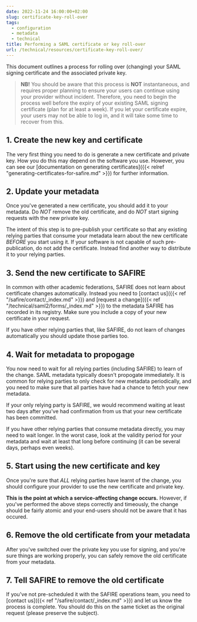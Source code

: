 ```yaml
---
date: 2022-11-24 16:00:00+02:00
slug: certificate-key-roll-over
tags:
  - configuration
  - metadata
  - technical
title: Performing a SAML certificate or key roll-over
url: /technical/resources/certificate-key-roll-over/
---
```


This document outlines a process for rolling over (changing) your SAML signing certificate and the associated private key.

> **NB!** You should be aware that this process is **NOT** instantaneous, and requires proper planning to ensure your users can continue using your provider without incident. Therefore, you need to begin the process well before the expiry of your existing SAML signing certificate (plan for at least a week). If you let your certificate expire, your users may not be able to log in, and it will take some time to recover from this.

## 1. Create the new key and certificate

The very first thing you need to do is generate a new certificate and private key. How you do this may depend on the software you use. However, you can see our [documentation on generating certificates]({{< relref "generating-certificates-for-safire.md" >}}) for further information.

## 2. Update your metadata

Once you've generated a new certificate, you should add it to your metadata. Do *NOT* remove the old certificate, and do *NOT* start signing requests with the new private key.

The intent of this step is to pre-publish your certificate so that any existing relying parties that consume your metadata learn about the new certificate *BEFORE* you start using it. If your software is not capable of such pre-publication, do not add the certificate. Instead find another way to distribute it to your relying parties.

## 3. Send the new certificate to SAFIRE

In common with other academic federations, SAFIRE does not learn about certificate changes automatically. Instead you need to [contact us]({{< ref "/safire/contact/_index.md" >}}) and [request a change]({{< ref "/technical/saml2/forms/_index.md" >}}) to the metadata SAFIRE has recorded in its registry. Make sure you include a copy of your new certificate in your request.

If you have other relying parties that, like SAFIRE, do not learn of changes automatically you should update those parties too.

## 4. Wait for metadata to propogage

You now need to wait for all relying parties (including SAFIRE) to learn of the change. SAML metadata typically doesn't propogate immediately. It is common for relying parties to only check for new metadata periodically, and you need to make sure that all parties have had a chance to fetch your new metadata.

If your only relying party is SAFIRE, we would recommend waiting at least two days after you've had confirmation from us that your new certificate has been committed.

If you have other relying parties that consume metadata directly, you may need to wait longer. In the worst case, look at the validity period for your metadata and wait at least that long before continuing (it can be several days, perhaps even weeks).

## 5. Start using the new certificate and key

Once you're sure that *ALL* relying parties have learnt of the change, you should configure your provider to use the new certificate and private key.

**This is the point at which a service-affecting change occurs.** However, if you've performed the above steps correctly and timeously, the change should be fairly atomic and your end-users should not be aware that it has occured.

## 6. Remove the old certificate from your metadata

After you've switched over the private key you use for signing, and you're sure things are working properly, you can safely remove the old certificate from your metadata.

## 7. Tell SAFIRE to remove the old certificate

If you've not pre-scheduled it with the SAFIRE operations team, you need to [contact us]({{< ref "/safire/contact/_index.md" >}}) and let us know the process is complete. You should do this on the same ticket as the original request (please preserve the subject).

